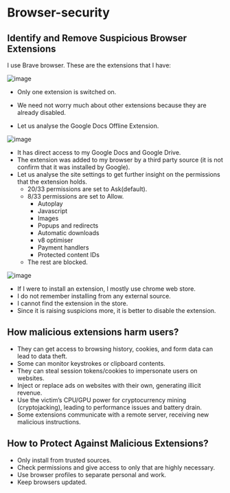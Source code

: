 # Browser-security

## Identify and Remove Suspicious Browser Extensions

I use Brave browser. These are the extensions that I have:

![image](https://github.com/user-attachments/assets/6052996f-2740-4226-bb06-ac1f94d421f5)

- Only one extension is switched on.
- We need not worry much about other extensions because they are already disabled.
  
- Let us analyse the Google Docs Offline Extension.

![image](https://github.com/user-attachments/assets/17545a88-38db-41b3-8c4b-69fd72471283)

- It has direct access to my Google Docs and Google Drive.
- The extension was added to my browser by a third party source (it is not confirm that it was installed by Google).
- Let us analyse the site settings to get further insight on the permissions that the extension holds.
  - 20/33 permissions are set to Ask(default).
  - 8/33 permissions are set to Allow.
    - Autoplay
    - Javascript
    - Images
    - Popups and redirects
    - Automatic downloads
    - v8 optimiser
    - Payment handlers
    - Protected content IDs
  - The rest are blocked.

![image](https://github.com/user-attachments/assets/f698120c-30c9-4de2-a37b-0d2afc04a83d)
- If I were to install an extension, I mostly use chrome web store.
- I do not remember installing from any external source.
- I cannot find the extension in the store.
- Since it is raising suspicions more, it is better to disable the extension.

## How malicious extensions harm users?

- They can get access to browsing history, cookies, and form data can lead to data theft.
- Some can monitor keystrokes or clipboard contents.
- They can steal session tokens/cookies to impersonate users on websites.
- Inject or replace ads on websites with their own, generating illicit revenue.
- Use the victim’s CPU/GPU power for cryptocurrency mining (cryptojacking), leading to performance issues and battery drain.
- Some extensions communicate with a remote server, receiving new malicious instructions.

##  How to Protect Against Malicious Extensions?

- Only install from trusted sources.
- Check permissions and give access to only that are highly necessary.
- Use browser profiles to separate personal and work.
- Keep browsers updated.
